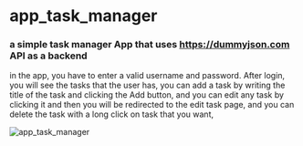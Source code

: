 # app_task_manager

### a simple task manager App that uses https://dummyjson.com API as a backend

in the app, you have to enter a valid username and password. After login, you will see the tasks that the user has, you can add a task by writing the title of the task and clicking the Add button, and you can edit any task by clicking it and then you will be redirected to the edit task page, and you can delete the task with a long click on task that you want, 

![app_task_manager](https://github.com/A-Shanan/app_task_manager/assets/75578566/1593c8f8-d06b-4d7d-b8ac-4619465fb0b6)
